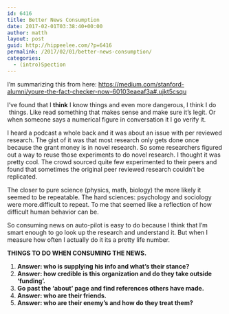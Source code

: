 ```yaml
---
id: 6416
title: Better News Consumption
date: 2017-02-01T03:38:40+00:00
author: matth
layout: post
guid: http://hippeelee.com/?p=6416
permalink: /2017/02/01/better-news-consumption/
categories:
  - (intro)Spection
---
```

I&#8217;m summarizing this from here: https://medium.com/stanford-alumni/youre-the-fact-checker-now-60103eaeaf3a#.ujkt5csqu

I&#8217;ve found that I **think**&nbsp;I know things and even more dangerous, I think I do &nbsp;things. Like read something that makes sense and make sure it&#8217;s legit. Or when someone says a numerical figure in conversation it I go verify it.&nbsp;

I heard a podcast a whole back and it was about an issue with per reviewed research. The gist of it was that most research only gets done once because the grant money is in novel research. So some researchers figured out a way to reuse those experiments to do novel research. I thought it was pretty cool. The crowd sourced quite few experimented to their peers and found that sometimes the original peer reviewed research couldn&#8217;t be replicated.&nbsp;

The closer to pure science (physics, math, biology) the more likely it seemed to be repeatable. The hard sciences: psychology and sociology were more.difficult to repeat. To me that seemed like a reflection of how difficult human behavior can be.&nbsp;

So consuming news on auto-pilot is easy to do because I think that I&#8217;m smart enough to go look up the research and understand it. But when I measure how often I actually do it its a pretty life number.&nbsp;

**THINGS TO DO WHEN CONSUMING THE NEWS.**

  1. **Answer: who is supplying his info and what&#8217;s their stance?**
  2. **Answer: how credible is this organization and do they take outside &#8216;funding&#8217;.**
  3. **Go past the &#8216;about&#8217; page and find references others have made.&nbsp;**
  4. **Answer: who are their friends.&nbsp;**
  5. **Answer: who are their enemy&#8217;s and how do they treat them?&nbsp;**